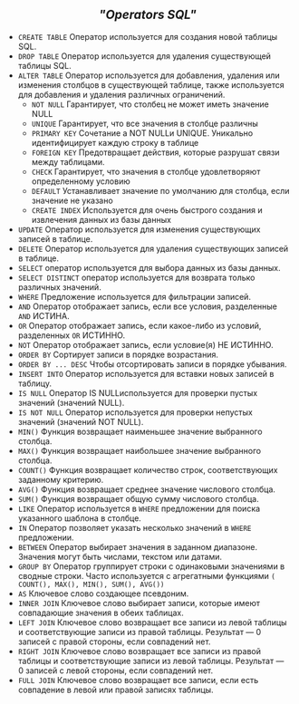 <div align="center">

## ***"Operators SQL"*** 
</div>

+ `CREATE TABLE` Оператор используется для создания новой таблицы SQL.
+ `DROP TABLE` Оператор используется для удаления существующей таблицы SQL.
+ `ALTER TABLE` Оператор используется для добавления, удаления или изменения столбцов в существующей таблице, также используется для добавления и удаления различных ограничений.
    * `NOT NULL` Гарантирует, что столбец не может иметь значение NULL
    * `UNIQUE` Гарантирует, что все значения в столбце различны
    * `PRIMARY KEY` Сочетание а NOT NULLи UNIQUE. Уникально идентифицирует каждую строку в таблице
    * `FOREIGN KEY` Предотвращает действия, которые разрушат связи между таблицами.
    * `CHECK` Гарантирует, что значения в столбце удовлетворяют определенному условию
    * `DEFAULT` Устанавливает значение по умолчанию для столбца, если значение не указано
    * `CREATE INDEX` Используется для очень быстрого создания и извлечения данных из базы данных
+ `UPDATE` Оператор используется для изменения существующих записей в таблице.
+ `DELETE` Оператор используется для удаления существующих записей в таблице.
+ `SELECT` оператор используется для выбора данных из базы данных.
+ `SELECT DISTINCT` оператор используется для возврата только различных значений.
+ `WHERE` Предложение используется для фильтрации записей.
+ `AND` Оператор отображает запись, если все условия, разделенные `AND` ИСТИНА.
+ `OR` Оператор отображает запись, если какое-либо из условий, разделенных `OR` ИСТИННО.
+ `NOT` Оператор отображает запись, если условие(я) НЕ ИСТИННО.
+ `ORDER BY` Сортирует записи в порядке возрастания. 
+ `ORDER BY ... DESC` Чтобы отсортировать записи в порядке убывания.
+ `INSERT INTO` Оператор  используется для вставки новых записей в таблицу.
+ `IS NULL` Оператор IS NULLиспользуется для проверки пустых значений (значений NULL).
+ `IS NOT NULL` Оператор используется для проверки непустых значений (значений NOT NULL).
+ `MIN()` Функция возвращает наименьшее значение выбранного столбца.
+ `MAX()` Функция возвращает наибольшее значение выбранного столбца.
+ `COUNT()` Функция возвращает количество строк, соответствующих заданному критерию.
+ `AVG()` Функция возвращает среднее значение числового столбца.
+ `SUM()` Функция возвращает общую сумму числового столбца. 
+ `LIKE` Оператор используется в `WHERE` предложении для поиска указанного шаблона в столбце.
+ `IN` Оператор позволяет указать несколько значений в `WHERE` предложении.
+ `BETWEEN` Оператор выбирает значения в заданном диапазоне. Значения могут быть числами, текстом или датами.
+ `GROUP BY` Оператор группирует строки с одинаковыми значениями в сводные строки. Часто используется с агрегатными функциями `( COUNT(), MAX(), MIN(), SUM(), AVG())`
+ `AS` Ключевое слово создающее псевдоним.
+ `INNER JOIN` Ключевое слово выбирает записи, которые имеют совпадающие значения в обеих таблицах.
+ `LEFT JOIN` Ключевое слово возвращает все записи из левой таблицы и соответствующие записи из правой таблицы. Результат — 0 записей с правой стороны, если совпадений нет.
+ `RIGHT JOIN` Ключевое слово возвращает все записи из правой таблицы и соответствующие записи из левой таблицы. Результат — 0 записей с левой стороны, если совпадений нет.
+ `FULL JOIN` Ключевое слово возвращает все записи, если есть совпадение в левой или правой записях таблицы.

